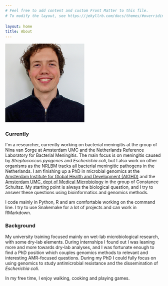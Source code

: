```yaml
---
# Feel free to add content and custom Front Matter to this file.
# To modify the layout, see https://jekyllrb.com/docs/themes/#overriding-theme-defaults

layout: home
title: About
---
```


![photo](Img/Boas-van-der-Putten.png "Boas")

### Currently

I'm a researcher, currently working on bacterial meningitis at the group of Nina van Sorge at Amsterdam UMC and the Netherlands Reference Laboratory for Bacterial Meningitis. The main focus is on meningitis caused by *Streptococcus pyogenes* and *Escherichia coli*, but I also work on other organisms as the NRLBM tracks all bacterial meningitic pathogens in the Netherlands. I am finishing up a PhD in microbial genomics at the [Amsterdam Institute for Global Health and Development (AIGHD)](https://www.aighd.org/) and the [Amsterdam UMC, dept of Medical Microbiology](https://www.amc.nl/web/home.htm) in the group of Constance Schultsz. My starting point is always the biological question, and I try to answer these questions using bioinformatics and genomics methods.

I code mainly in Python, R and am comfortable working on the command line. I try to use Snakemake for a lot of projects and can work in RMarkdown.

###  Background

My university training focused mainly on wet-lab microbiological research, with some dry-lab elements. During internships I found out I was leaning more and more towards dry-lab analyses, and I was fortunate enough to find a PhD position which couples genomics methods to relevant and interesting AMR-focused questions. During my PhD I could fully focus on using genomics to study antimicrobial resistance and the dissemination of *Escherichia coli*.

In my free time, I enjoy walking, cooking and playing games. 
